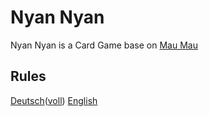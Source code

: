 Nyan Nyan
==========

Nyan Nyan is a Card Game base on [Mau Mau](https://en.wikipedia.org/wiki/Mau_mau_(card_game))

Rules
----------
[Deutsch](./rules/simplified/ger.md)([voll](./rules/ger.md))
[English](./rules/simplified/eng.md)
